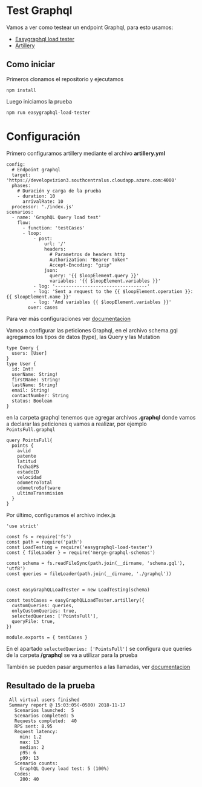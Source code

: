 # Test Graphql
Vamos a ver como testear un endpoint Graphql, para esto usamos:
- [Easygraphql load tester](https://github.com/EasyGraphQL/easygraphql-load-tester)
- [Artillery](https://artillery.io/docs/guides/overview/welcome.html#Stay-in-touch)

## Como iniciar
Primeros clonamos el repositorio y ejecutamos 
```
npm install
```
Luego iniciamos la prueba
```
npm run easygraphql-load-tester
```
# Configuración 
Primero configuramos artillery mediante el archivo **artillery.yml**
````
config:
  # Endpoint graphql
  target: 'https://developvizion3.southcentralus.cloudapp.azure.com:4000'
  phases:
    # Duración y carga de la prueba
    - duration: 10
      arrivalRate: 10
  processor: './index.js'
scenarios:
  - name: 'GraphQL Query load test'
    flow:
      - function: 'testCases'
      - loop:
          - post:
              url: '/'
              headers:
                # Parametros de headers http
                Authorization: "Bearer token"
                Accept-Encoding: "gzip"
              json:
                query: '{{ $loopElement.query }}'
                variables: '{{ $loopElement.variables }}'
          - log: '----------------------------------'
          - log: 'Sent a request to the {{ $loopElement.operation }}: {{ $loopElement.name }}'
          - log: 'And variables {{ $loopElement.variables }}'
        over: cases
```` 
Para ver más configuraciones ver [documentacion](https://artillery.io/docs/guides/overview/welcome.html#Stay-in-touch)

Vamos a configurar las peticiones Graphql, en el archivo schema.gql agregamos los tipos de datos (type), las Query y las Mutation 
````
type Query {
  users: [User]
}
type User {
  id: Int!
  userName: String!
  firstName: String!
  lastName: String!
  email: String!
  contactNumber: String
  status: Boolean
}
````
en la carpeta graphql tenemos que agregar archivos **.graphql** donde vamos a declarar las peticiones q vamos a realizar, por ejemplo ``PointsFull.graphql``
````
query PointsFull{
  points {
    avlid
    patente
    latitud
    fechaGPS
    estadoID
    velocidad
    odometroTotal
    odometroSoftware
    ultimaTransmision
  }
}
````
Por último, configuramos el archivo index.js
````
'use strict'

const fs = require('fs')
const path = require('path')
const LoadTesting = require('easygraphql-load-tester')
const { fileLoader } = require('merge-graphql-schemas')

const schema = fs.readFileSync(path.join(__dirname, 'schema.gql'), 'utf8')
const queries = fileLoader(path.join(__dirname, './graphql'))


const easyGraphQLLoadTester = new LoadTesting(schema)

const testCases = easyGraphQLLoadTester.artillery({
  customQueries: queries,
  onlyCustomQueries: true,
  selectedQueries: ['PointsFull'],
  queryFile: true,
})

module.exports = { testCases }
````
En el apartado ``selectedQueries: ['PointsFull']`` se configura que queries de la carpeta **/graphql** se va a utilizar para la prueba

También se pueden pasar argumentos a las llamadas, ver [documentacion](https://github.com/EasyGraphQL/easygraphql-load-tester) 

## Resultado de la prueba
````
 All virtual users finished
 Summary report @ 15:03:05(-0500) 2018-11-17
   Scenarios launched:  5
   Scenarios completed: 5
   Requests completed:  40
   RPS sent: 8.95
   Request latency:
     min: 1.2
     max: 13
     median: 2
     p95: 6
     p99: 13
   Scenario counts:
     GraphQL Query load test: 5 (100%)
   Codes:
     200: 40
````
    

